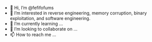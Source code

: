 - 👋 Hi, I’m @fefifofums
- 👀 I’m interested in reverse engineering, memory corruption, binary exploitation, and software engineering.
- 🌱 I’m currently learning ...
- 💞️ I’m looking to collaborate on ...
- 📫 How to reach me ...

<!---
fefifofums/fefifofums is a ✨ special ✨ repository because its `README.md` (this file) appears on your GitHub profile.
You can click the Preview link to take a look at your changes.
--->
